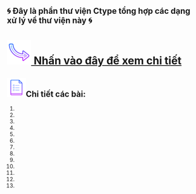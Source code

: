 ## 🌀 Đây là phần thư viện Ctype tổng hợp các dạng xử lý về thư viện này 🌀

# [![icons8_curved_arrow_64px_1.png](https://raw.githubusercontent.com/Zenfection/Image/master/2020/08/23-21-29-53-icons8_curved_arrow_64px_1.png) Nhấn vào đây để xem chi tiết](https://github.com/Zenfection/Source_Code_C/blob/master/Ctype/Ctype.h.md)

## <img src="https://raw.githubusercontent.com/Zenfection/Image/master/2020/08/23-21-54-43-icons8_list_64px_1.png" title="" alt="icons8_list_64px_1.png" width="50">Chi tiết các bài:

1. []()
2. []()
3. []()
4. []()
5. []()
6. []()
7. []()
8. []()
9. []()
10. []()
11. []()
12. []()
13. []()
